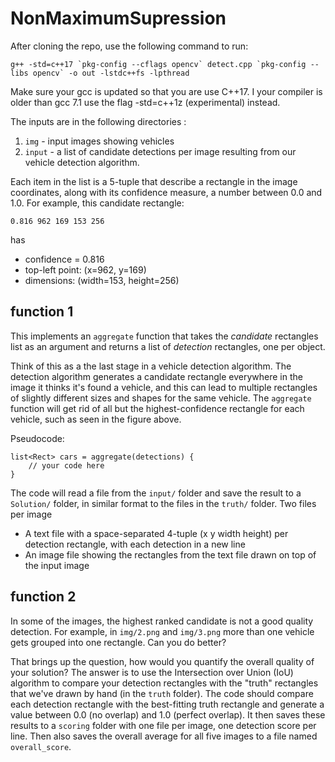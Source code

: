 # NonMaximumSupression

After cloning the repo, use the following command to run:

```
g++ -std=c++17 `pkg-config --cflags opencv` detect.cpp `pkg-config --libs opencv` -o out -lstdc++fs -lpthread
```

Make sure your gcc is updated so that you are use C++17. I your compiler is older than gcc 7.1 use the flag -std=c++1z (experimental) instead.


The inputs are in the following directories :

1. `img` - input images showing vehicles
2. `input` - a list of candidate detections per image resulting from our vehicle detection algorithm.

Each item in the list is a 5-tuple that describe a rectangle in the image coordinates, along with its confidence measure, a number between 0.0 and 1.0.
For example, this candidate rectangle:
```
0.816 962 169 153 256
```
has

* confidence = 0.816
* top-left point: (x=962, y=169)
* dimensions: (width=153, height=256)


## function 1
This implements an `aggregate` function that takes the _candidate_ rectangles list as an argument and returns a list of _detection_ rectangles, one per object.

Think of this as a the last stage in a vehicle detection algorithm. The detection algorithm generates a candidate rectangle everywhere in the image it thinks it's found a vehicle, and this can lead to multiple rectangles of slightly different sizes and shapes for the same vehicle. The `aggregate` function will get rid of all but the highest-confidence rectangle for each vehicle, such as seen in the figure above.

Pseudocode:
```
list<Rect> cars = aggregate(detections) {
    // your code here
}
```

The code will read a file from the `input/` folder and save the result to a `Solution/` folder, in similar format to the files in the `truth/` folder. Two files per image

* A text file with a space-separated 4-tuple (x y width height) per detection rectangle, with each detection in a new line
* An image file showing the rectangles from the text file drawn on top of the input image

## function 2

In some of the images, the highest ranked candidate is not a good quality detection. For example, in `img/2.png` and `img/3.png` more than one vehicle gets grouped into one rectangle. Can you do better?

That brings up the question, how would you quantify the overall quality of your solution? The answer is to use the Intersection over Union (IoU) algorithm to compare your detection rectangles with the "truth" rectangles that we've drawn by hand (in the `truth` folder). The code should compare each detection rectangle with the best-fitting truth rectangle and generate a value between 0.0 (no overlap) and 1.0 (perfect overlap). It then saves these results to a `scoring` folder with one file per image, one detection score per line. Then also saves the overall average for all five images to a file named `overall_score`.
